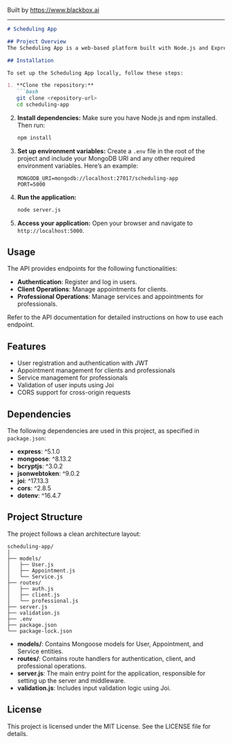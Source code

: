
Built by https://www.blackbox.ai

---

```markdown
# Scheduling App

## Project Overview
The Scheduling App is a web-based platform built with Node.js and Express that allows users to manage and schedule appointments, register as clients or professionals, and authenticate using JSON Web Tokens. It utilizes MongoDB for data storage and features a robust validation system using Joi.

## Installation

To set up the Scheduling App locally, follow these steps:

1. **Clone the repository:**
   ```bash
   git clone <repository-url>
   cd scheduling-app
   ```

2. **Install dependencies:**
   Make sure you have Node.js and npm installed. Then run:
   ```bash
   npm install
   ```

3. **Set up environment variables:**
   Create a `.env` file in the root of the project and include your MongoDB URI and any other required environment variables. Here’s an example:
   ```
   MONGODB_URI=mongodb://localhost:27017/scheduling-app
   PORT=5000
   ```

4. **Run the application:**
   ```bash
   node server.js
   ```

5. **Access your application:**
   Open your browser and navigate to `http://localhost:5000`.

## Usage

The API provides endpoints for the following functionalities:

- **Authentication**: Register and log in users.
- **Client Operations**: Manage appointments for clients.
- **Professional Operations**: Manage services and appointments for professionals.

Refer to the API documentation for detailed instructions on how to use each endpoint.

## Features

- User registration and authentication with JWT
- Appointment management for clients and professionals
- Service management for professionals
- Validation of user inputs using Joi
- CORS support for cross-origin requests

## Dependencies

The following dependencies are used in this project, as specified in `package.json`:

- **express**: ^5.1.0
- **mongoose**: ^8.13.2
- **bcryptjs**: ^3.0.2
- **jsonwebtoken**: ^9.0.2
- **joi**: ^17.13.3
- **cors**: ^2.8.5
- **dotenv**: ^16.4.7

## Project Structure

The project follows a clean architecture layout:

```plaintext
scheduling-app/
│
├── models/
│   ├── User.js
│   ├── Appointment.js
│   └── Service.js
├── routes/
│   ├── auth.js
│   ├── client.js
│   └── professional.js
├── server.js
├── validation.js
├── .env
├── package.json
└── package-lock.json
```

- **models/**: Contains Mongoose models for User, Appointment, and Service entities.
- **routes/**: Contains route handlers for authentication, client, and professional operations.
- **server.js**: The main entry point for the application, responsible for setting up the server and middleware.
- **validation.js**: Includes input validation logic using Joi.

## License

This project is licensed under the MIT License. See the LICENSE file for details.
```